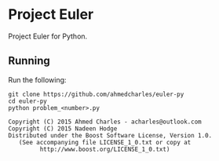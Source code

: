 # Project Euler

Project Euler for Python.

## Running

Run the following:

```
git clone https://github.com/ahmedcharles/euler-py
cd euler-py
python problem_<number>.py
```

```
Copyright (C) 2015 Ahmed Charles - acharles@outlook.com
Copyright (C) 2015 Nadeen Hodge
Distributed under the Boost Software License, Version 1.0.
   (See accompanying file LICENSE_1_0.txt or copy at
         http://www.boost.org/LICENSE_1_0.txt)
```
